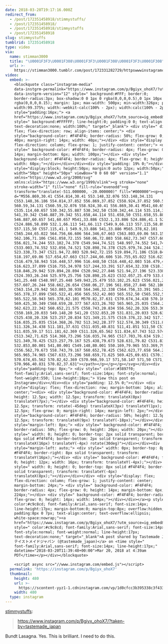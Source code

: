 ```yaml
---
date: 2018-03-28T19:17:16.000Z
redirect_from:
  - /post/172351458918/stimmystuffs/
  - /post/172351458918/
  - /post/172351458918/stimmystuffs
  - /post/172351458918
slug: stimmystuffs
tumblrid: 172351458918
type: video
via:
  name: stimman3000
  title: "\U0001F3F3️‍\U0001F308\U0001F3F3️‍\U0001F308\U0001F3F3️‍\U0001F308"
  url: >-
    https://stimman3000.tumblr.com/post/172331282729/httpswwwinstagramcompbgiyxohox7taken-by-t
video:
  embed: >-
    <blockquote class="instagram-media"
    data-instgrm-permalink="https://www.instagram.com/p/Bgiyx_ohoX7/?utm_source=ig_embed&amp;utm_medium=loading"
    data-instgrm-version="12" style=" background:#FFF; border:0;
    border-radius:3px; box-shadow:0 0 1px 0 rgba(0,0,0,0.5),0 1px 10px 0
    rgba(0,0,0,0.15); margin: 1px; max-width: 500px; min-width:326px; padding:0;
    width:99.375%; width:-webkit-calc(100% - 2px); width:calc(100% - 2px);"><div
    style="padding:16px;"> <a
    href="https://www.instagram.com/p/Bgiyx_ohoX7/?utm_source=ig_embed&amp;utm_medium=loading"
    style=" background:#FFFFFF; line-height:0; padding:0 0; text-align:center;
    text-decoration:none; width:100%;" target="_blank"> <div style=" display:
    flex; flex-direction: row; align-items: center;"> <div
    style="background-color: #F4F4F4; border-radius: 50%; flex-grow: 0; height:
    40px; margin-right: 14px; width: 40px;"></div> <div style="display: flex;
    flex-direction: column; flex-grow: 1; justify-content: center;"> <div
    style=" background-color: #F4F4F4; border-radius: 4px; flex-grow: 0; height:
    14px; margin-bottom: 6px; width: 100px;"></div> <div style="
    background-color: #F4F4F4; border-radius: 4px; flex-grow: 0; height: 14px;
    width: 60px;"></div></div></div><div style="padding: 19% 0;"></div><div
    style="display:block; height:50px; margin:0 auto 12px; width:50px;"><svg
    width="50px" height="50px" viewBox="0 0 60 60" version="1.1"
    xmlns="https://www.w3.org/2000/svg"
    xmlns:xlink="https://www.w3.org/1999/xlink"><g stroke="none"
    stroke-width="1" fill="none" fill-rule="evenodd"><g
    transform="translate(-511.000000, -20.000000)" fill="#000000"><g><path
    d="M556.869,30.41 C554.814,30.41 553.148,32.076 553.148,34.131
    C553.148,36.186 554.814,37.852 556.869,37.852 C558.924,37.852 560.59,36.186
    560.59,34.131 C560.59,32.076 558.924,30.41 556.869,30.41 M541,60.657
    C535.114,60.657 530.342,55.887 530.342,50 C530.342,44.114 535.114,39.342
    541,39.342 C546.887,39.342 551.658,44.114 551.658,50 C551.658,55.887
    546.887,60.657 541,60.657 M541,33.886 C532.1,33.886 524.886,41.1 524.886,50
    C524.886,58.899 532.1,66.113 541,66.113 C549.9,66.113 557.115,58.899
    557.115,50 C557.115,41.1 549.9,33.886 541,33.886 M565.378,62.101
    C565.244,65.022 564.756,66.606 564.346,67.663 C563.803,69.06 563.154,70.057
    562.106,71.106 C561.058,72.155 560.06,72.803 558.662,73.347 C557.607,73.757
    556.021,74.244 553.102,74.378 C549.944,74.521 548.997,74.552 541,74.552
    C533.003,74.552 532.056,74.521 528.898,74.378 C525.979,74.244 524.393,73.757
    523.338,73.347 C521.94,72.803 520.942,72.155 519.894,71.106 C518.846,70.057
    518.197,69.06 517.654,67.663 C517.244,66.606 516.755,65.022 516.623,62.101
    C516.479,58.943 516.448,57.996 516.448,50 C516.448,42.003 516.479,41.056
    516.623,37.899 C516.755,34.978 517.244,33.391 517.654,32.338 C518.197,30.938
    518.846,29.942 519.894,28.894 C520.942,27.846 521.94,27.196 523.338,26.654
    C524.393,26.244 525.979,25.756 528.898,25.623 C532.057,25.479 533.004,25.448
    541,25.448 C548.997,25.448 549.943,25.479 553.102,25.623 C556.021,25.756
    557.607,26.244 558.662,26.654 C560.06,27.196 561.058,27.846 562.106,28.894
    C563.154,29.942 563.803,30.938 564.346,32.338 C564.756,33.391 565.244,34.978
    565.378,37.899 C565.522,41.056 565.552,42.003 565.552,50 C565.552,57.996
    565.522,58.943 565.378,62.101 M570.82,37.631 C570.674,34.438 570.167,32.258
    569.425,30.349 C568.659,28.377 567.633,26.702 565.965,25.035 C564.297,23.368
    562.623,22.342 560.652,21.575 C558.743,20.834 556.562,20.326 553.369,20.18
    C550.169,20.033 549.148,20 541,20 C532.853,20 531.831,20.033 528.631,20.18
    C525.438,20.326 523.257,20.834 521.349,21.575 C519.376,22.342 517.703,23.368
    516.035,25.035 C514.368,26.702 513.342,28.377 512.574,30.349 C511.834,32.258
    511.326,34.438 511.181,37.631 C511.035,40.831 511,41.851 511,50 C511,58.147
    511.035,59.17 511.181,62.369 C511.326,65.562 511.834,67.743 512.574,69.651
    C513.342,71.625 514.368,73.296 516.035,74.965 C517.703,76.634 519.376,77.658
    521.349,78.425 C523.257,79.167 525.438,79.673 528.631,79.82 C531.831,79.965
    532.853,80.001 541,80.001 C549.148,80.001 550.169,79.965 553.369,79.82
    C556.562,79.673 558.743,79.167 560.652,78.425 C562.623,77.658 564.297,76.634
    565.965,74.965 C567.633,73.296 568.659,71.625 569.425,69.651 C570.167,67.743
    570.674,65.562 570.82,62.369 C570.966,59.17 571,58.147 571,50 C571,41.851
    570.966,40.831 570.82,37.631"></path></g></g></g></svg></div><div
    style="padding-top: 8px;"> <div style=" color:#3897f0;
    font-family:Arial,sans-serif; font-size:14px; font-style:normal;
    font-weight:550; line-height:18px;"> View this post on
    Instagram</div></div><div style="padding: 12.5% 0;"></div> <div
    style="display: flex; flex-direction: row; margin-bottom: 14px; align-items:
    center;"><div> <div style="background-color: #F4F4F4; border-radius: 50%;
    height: 12.5px; width: 12.5px; transform: translateX(0px)
    translateY(7px);"></div> <div style="background-color: #F4F4F4; height:
    12.5px; transform: rotate(-45deg) translateX(3px) translateY(1px); width:
    12.5px; flex-grow: 0; margin-right: 14px; margin-left: 2px;"></div> <div
    style="background-color: #F4F4F4; border-radius: 50%; height: 12.5px; width:
    12.5px; transform: translateX(9px) translateY(-18px);"></div></div><div
    style="margin-left: 8px;"> <div style=" background-color: #F4F4F4;
    border-radius: 50%; flex-grow: 0; height: 20px; width: 20px;"></div> <div
    style=" width: 0; height: 0; border-top: 2px solid transparent; border-left:
    6px solid #f4f4f4; border-bottom: 2px solid transparent; transform:
    translateX(16px) translateY(-4px) rotate(30deg)"></div></div><div
    style="margin-left: auto;"> <div style=" width: 0px; border-top: 8px solid
    #F4F4F4; border-right: 8px solid transparent; transform:
    translateY(16px);"></div> <div style=" background-color: #F4F4F4; flex-grow:
    0; height: 12px; width: 16px; transform: translateY(-4px);"></div> <div
    style=" width: 0; height: 0; border-top: 8px solid #F4F4F4; border-left: 8px
    solid transparent; transform: translateY(-4px)
    translateX(8px);"></div></div></div> <div style="display: flex;
    flex-direction: column; flex-grow: 1; justify-content: center;
    margin-bottom: 24px;"> <div style=" background-color: #F4F4F4;
    border-radius: 4px; flex-grow: 0; height: 14px; margin-bottom: 6px; width:
    224px;"></div> <div style=" background-color: #F4F4F4; border-radius: 4px;
    flex-grow: 0; height: 14px; width: 144px;"></div></div></a><p style="
    color:#c9c8cd; font-family:Arial,sans-serif; font-size:14px;
    line-height:17px; margin-bottom:0; margin-top:8px; overflow:hidden;
    padding:8px 0 7px; text-align:center; text-overflow:ellipsis;
    white-space:nowrap;"><a
    href="https://www.instagram.com/p/Bgiyx_ohoX7/?utm_source=ig_embed&amp;utm_medium=loading"
    style=" color:#c9c8cd; font-family:Arial,sans-serif; font-size:14px;
    font-style:normal; font-weight:normal; line-height:17px;
    text-decoration:none;" target="_blank">A post shared by Tastemade Japan
    テイストメイドジャパン (@tastemade_japan)</a> on <time style="
    font-family:Arial,sans-serif; font-size:14px; line-height:17px;"
    datetime="2018-03-20T11:39:48+00:00">Mar 20, 2018 at 4:39am
    PDT</time></p></div></blockquote>

    <script async src="//www.instagram.com/embed.js"></script>
  permalink: 'https://instagram.com/p/Bgiyx_ohoX7'
  thumbnail:
    height: 480
    url: >-
      https://scontent-yyz1-1.cdninstagram.com/vp/1d0cfcc3b395338c3f4339d71e5432e9/5C11F9B4/t51.2885-15/e15/s480x480/29095960_1660279784041941_3218192791297327104_n.jpg?_nc_ht=scontent-yyz1-1.cdninstagram.com
    width: 480
  type: instagram
---
```

<p><a href="http://stimmystuffs.com/post/172331282729/httpswwwinstagramcompbgiyxohox7taken-by-t" class="tumblr_blog">stimmystuffs</a>:</p>

<blockquote><p><a href="https://www.instagram.com/p/Bgiyx_ohoX7/?taken-by=tastemade_japan">https://www.instagram.com/p/Bgiyx_ohoX7/?taken-by=tastemade_japan</a><br/></p></blockquote>

<p>Bundt Lasagna.  Yes.  This is brilliant.  I need to do this.</p>
